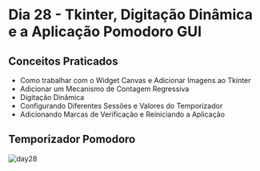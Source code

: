 # Dia 28 - Tkinter, Digitação Dinâmica e a Aplicação Pomodoro GUI
## Conceitos Praticados
- Como trabalhar com o Widget Canvas e Adicionar Imagens ao Tkinter
- Adicionar um Mecanismo de Contagem Regressiva
- Digitação Dinâmica
- Configurando Diferentes Sessões e Valores do Temporizador
- Adicionando Marcas de Verificação e Reiniciando a Aplicação
## Temporizador Pomodoro
![day28](https://user-images.githubusercontent.com/98851253/155456503-7ca02fe3-3496-4051-95e3-690da3fa9722.gif)
